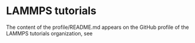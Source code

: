 LAMMPS tutorials
================

The content of the profile/README.md appears on the GitHub profile of the
LAMMPS tutorials organization, see  